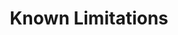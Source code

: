 ---
title: "Known Limitations"
linkTitle: "Known Limitations"
description: "This page describes the currently known limitations when working with variables"
weight: 11
---